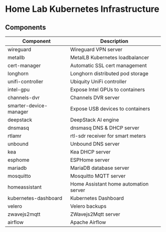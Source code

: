 # Home Lab Kubernetes Infrastructure

## Components

| Component | Description |
| --------- | ----------- |
| wireguard | Wireguard VPN server |
| metallb | MetalLB Kubernetes loadbalancer |
| cert-manager | Automatic SSL cert management |
| longhorn | Longhorn distributed pod storage |
| unifi-controller | Ubiquity UniFi controller |
| intel-gpu | Expose Intel GPUs to containers |
| channels-dvr | Channels DVR server |
| smarter-device-manager | Expose USB devices to containers |
| deepstack | DeepStack AI engine |
| dnsmasq | dnsmasq DNS & DHCP server |
| rtlamr | rtl-sdr receiver for smart meters |
| unbound | Unbound DNS server |
| kea | Kea DHCP server |
| esphome | ESPHome server |
| mariadb | MariaDB database server |
| mosquitto | Mosquitto MQTT server |
| homeassistant | Home Assistant home automation server |
| kubernetes-dashboard | Kubernetes Dashboard |
| velero | Velero backups |
| zwavejs2mqtt | ZWavejs2Mqtt server |
| airflow | Apache Airflow |